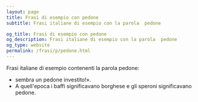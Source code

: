 ```yaml
---
layout: page
title: Frasi di esempio con pedone 
subtitle: Frasi italiane di esempio con la parola  pedone

og_title: Frasi di esempio con pedone 
og_description: Frasi italiane di esempio con la parola  pedone
og_type: website
permalink: /frasi/p/pedone.html
---
```


Frasi italiane di esempio contenenti la parola pedone:


- sembra un pedone investito!».
- A quell'epoca i baffi significavano borghese e gli speroni significavano pedone.
